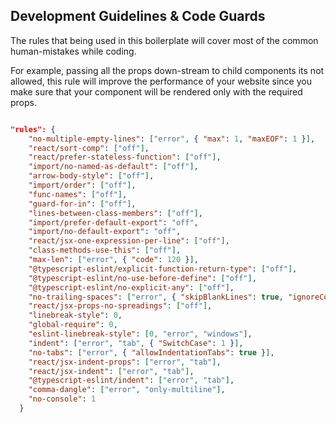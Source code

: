 

## Development Guidelines & Code Guards

The rules that being used in this boilerplate will cover most of the common human-mistakes while coding.

For example, passing all the props down-stream to child components its not allowed, this rule will improve the performance of your website since you make sure that your component will be rendered only with the required props.

```json

"rules": {
    "no-multiple-empty-lines": ["error", { "max": 1, "maxEOF": 1 }],
    "react/sort-comp": ["off"],
    "react/prefer-stateless-function": ["off"],
    "import/no-named-as-default": ["off"],
    "arrow-body-style": ["off"],
    "import/order": ["off"],
    "func-names": ["off"],
    "guard-for-in": ["off"],
    "lines-between-class-members": ["off"],
    "import/prefer-default-export": "off",
    "import/no-default-export": "off",
    "react/jsx-one-expression-per-line": ["off"],
    "class-methods-use-this": ["off"],
    "max-len": ["error", { "code": 120 }],
    "@typescript-eslint/explicit-function-return-type": ["off"],
    "@typescript-eslint/no-use-before-define": ["off"],
    "@typescript-eslint/no-explicit-any": ["off"],
    "no-trailing-spaces": ["error", { "skipBlankLines": true, "ignoreComments": true }],
    "react/jsx-props-no-spreadings": ["off"],
    "linebreak-style": 0,
    "global-require": 0,
    "eslint-linebreak-style": [0, "error", "windows"],
    "indent": ["error", "tab", { "SwitchCase": 1 }],
    "no-tabs": ["error", { "allowIndentationTabs": true }],
    "react/jsx-indent-props": ["error", "tab"],
    "react/jsx-indent": ["error", "tab"],
    "@typescript-eslint/indent": ["error", "tab"],
    "comma-dangle": ["error", "only-multiline"],
    "no-console": 1
  }

```